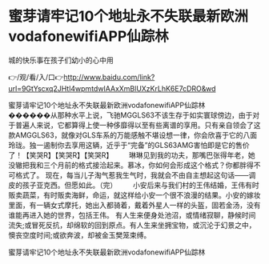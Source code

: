# 蜜芽请牢记10个地址永不失联最新欧洲vodafonewifiAPP仙踪林
城的快乐事在孩子们幼小的心中用

👉/观/看/入/口👉http://www.baidu.com/link?url=9GtYscxq2JHtl4wpmtdwIAAxXmBlUXzKrLhK6E7cDRO&wd

蜜芽请牢记10个地址永不失联最新欧洲vodafonewifiAPP仙踪林　　������从那种水平上说，飞驰MGGLS63不该生存于如实寰球傍边，由于对于普遍人来说，它都算得上使一种侈靡得以至有些离谱的享用。只有亲自领会了这款AMGGLS63，就像对GLS车系的万能感触不堪设想一律，你会欣喜于它的八面玲珑。独一遏制你去享用这辆，近乎于“完备”的GLS63AMG害怕即是它的售价了！【笑哭R】【笑哭R】【笑哭R】
　　琳琳见到我的功夫，那嘴巴张得年老，她没辙把我和三个月前的格式接洽起来。慕冰，你如何会形成这个格式？你都胖得不可格式了。
现在，每当儿子淘气惹我生气时，我就会不由自主想起这句话——调皮的孩子亚克西。但愿如此。（完）
　　小安后来与我们村的王伟结婚，王伟有时贩卖蔬菜，有时贩卖海鲜，命运，就这样给小安一个很不浪漫的结果。小安的嫁妆里面，有一辆女式摩托，她出入都骑着，戴着外星人一样的头盔，固若金汤，没有谁能再进入她的世界，包括王伟。
有人生来便身处池沼，或情绪寂聊，静候时间流失;或冒死反抗，却绵软的回到原点。有人生来坐拥宝物，或沉沦于幻景之中，懊丧空度时间;或欲奔波，却被金玉樊笼束缚。

蜜芽请牢记10个地址永不失联最新欧洲vodafonewifiAPP仙踪林
